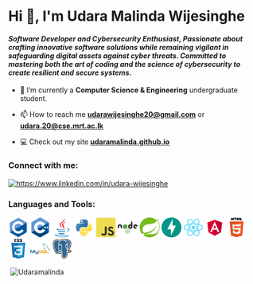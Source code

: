 <h1 align="left">Hi 👋, I'm Udara Malinda Wijesinghe</h1>
<h4 align="left"><i>Software Developer and Cybersecurity Enthusiast, Passionate about crafting innovative software solutions while remaining vigilant in safeguarding digital assets against cyber threats. Committed to mastering both the art of coding and the science of cybersecurity to create resilient and secure systems.</i></h4>

- 🌱 I’m currently a **Computer Science & Engineering** undergraduate student.

- 📫 How to reach me **udarawijesinghe20@gmail.com** or **udara.20@cse.mrt.ac.lk**
  
- 💻 Check out my site <a href="https://udaramalinda.github.io/"><strong>udaramalinda.github.io</strong></a>

<h3 align="left">Connect with me:</h3>
<p align="left">
<a href="https://www.linkedin.com/in/udara-wijesinghe-795292265/" target="blank"><img align="center" src="https://raw.githubusercontent.com/rahuldkjain/github-profile-readme-generator/master/src/images/icons/Social/linked-in-alt.svg" alt="https://www.linkedin.com/in/udara-wijesinghe" height="30" width="40" /></a>
</p>

<h3 align="left">Languages and Tools:</h3>
<p align="left"> 
<!-- C -->
<!-- <a href="https://www.cprogramming.com/" target="_blank" rel="noreferrer">  </a>  -->
<img src="https://raw.githubusercontent.com/devicons/devicon/master/icons/c/c-original.svg" alt="c" width="40" height="40"/>
<!-- C++ -->
<!-- <a href="https://www.w3schools.com/cpp/" target="_blank" rel="noreferrer">  </a>  -->
<img src="https://raw.githubusercontent.com/devicons/devicon/master/icons/cplusplus/cplusplus-original.svg" alt="cplusplus" width="40" height="40"/>
<!-- Java -->
<!-- <a href="https://www.java.com" target="_blank" rel="noreferrer">  </a>  -->
<img src="https://raw.githubusercontent.com/devicons/devicon/master/icons/java/java-original.svg" alt="java" width="40" height="40"/>
<!-- Python -->
<!-- <a href="https://www.python.org" target="_blank" rel="noreferrer">  </a> -->
<img src="https://raw.githubusercontent.com/devicons/devicon/master/icons/python/python-original.svg" alt="python" width="40" height="40"/>
<!-- JavaScript -->
<!-- <a href="https://developer.mozilla.org/en-US/docs/Web/JavaScript" target="_blank" rel="noreferrer">  </a>  -->
<img src="https://raw.githubusercontent.com/devicons/devicon/master/icons/javascript/javascript-original.svg" alt="javascript" width="40" height="40"/>
<!-- Node.js -->
<!-- <a href="https://nodejs.org" target="_blank" rel="noreferrer">  </a> -->
<img src="https://raw.githubusercontent.com/devicons/devicon/master/icons/nodejs/nodejs-original-wordmark.svg" alt="nodejs" width="40" height="40"/>
<!-- Spring -->
<!-- <a href="https://spring.io/projects/spring-boot" target="_blank" rel="noreferrer">  </a> -->
<img src="https://raw.githubusercontent.com/devicons/devicon/master/icons/spring/spring-original.svg" alt="spring" width="40" height="40"/>
<!-- FastAPI -->
<!-- <a href="https://fastapi.tiangolo.com/" target="_blank" rel="noreferrer">  </a> -->
<img src="https://raw.githubusercontent.com/devicons/devicon/master/icons/fastapi/fastapi-original.svg" alt="fastapi" width="40" height="40"/>
<!-- React -->
<!-- <a href="https://reactjs.org/" target="_blank" rel="noreferrer">  </a> -->
<img src="https://raw.githubusercontent.com/devicons/devicon/master/icons/react/react-original.svg" alt="react" width="40" height="40"/>
<!-- Angular -->
<!-- <a href="https://angular.io/docs" target="_blank" rel="noreferrer">  </a> -->
<img src="https://raw.githubusercontent.com/devicons/devicon/master/icons/angular/angular-original.svg" alt="angular" width="40" height="40"/>
<!-- HTML -->
<!-- <a href="https://www.w3.org/html/" target="_blank" rel="noreferrer">  </a>  -->
<img src="https://raw.githubusercontent.com/devicons/devicon/master/icons/html5/html5-original-wordmark.svg" alt="html5" width="40" height="40"/>
<!-- CSS -->
<!-- <a href="https://www.w3schools.com/css/" target="_blank" rel="noreferrer"> </a>  -->
<img src="https://raw.githubusercontent.com/devicons/devicon/master/icons/css3/css3-original-wordmark.svg" alt="css3" width="40" height="40"/>
<!-- MySQL -->
<!-- <a href="https://www.mysql.com/" target="_blank" rel="noreferrer">  </a> -->
<img src="https://raw.githubusercontent.com/devicons/devicon/master/icons/mysql/mysql-original-wordmark.svg" alt="mysql" width="40" height="40"/>
<!-- Postgre SQSL -->
<!-- <a href="https://www.postgresql.org/" target="_blank" rel="noreferrer">  </a> -->
<img src="https://raw.githubusercontent.com/devicons/devicon/master/icons/postgresql/postgresql-original.svg" alt="postresql" width="40" height="40"/>
</p>
<p>&nbsp;<img align="center" src="https://github-readme-stats.vercel.app/api?username=Udaramalinda&show_icons=true&theme=radical" alt="Udaramalinda" /></p>


